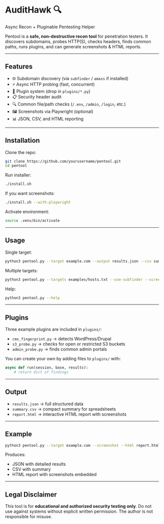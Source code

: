 # AuditHawk 🔍
Async Recon + Pluginable Pentesting Helper

Pentool is a **safe, non-destructive recon tool** for penetration testers.
It discovers subdomains, probes HTTP(S), checks headers, finds common paths, runs plugins, and can generate screenshots & HTML reports.

---

## Features
- 🌐 Subdomain discovery (via `subfinder` / `amass` if installed)
- ⚡ Async HTTP probing (fast, concurrent)
- 🧩 Plugin system (drop in `plugins/*.py`)
- 📋 Security header audit
- 🔍 Common file/path checks (`/.env`, `/admin`, `/login`, etc.)
- 🖼 Screenshots via Playwright (optional)
- 📊 JSON, CSV, and HTML reporting

---

## Installation

Clone the repo:
```bash
git clone https://github.com/yourusername/pentool.git
cd pentool
```

Run installer:
```bash
./install.sh
```

If you want screenshots:
```bash
./install.sh --with-playwright
```

Activate environment:
```bash
source .venv/bin/activate
```

---

## Usage

Single target:
```bash
python3 pentool.py --target example.com --output results.json --csv summary.csv --plugins plugins
```

Multiple targets:
```bash
python3 pentool.py --targets examples/hosts.txt --use-subfinder --screenshot --plugins plugins --output results.json --csv summary.csv --html report.html
```

Help:
```bash
python3 pentool.py --help
```

---

## Plugins

Three example plugins are included in `plugins/`:
- `cms_fingerprint.py` → detects WordPress/Drupal
- `s3_probe.py` → checks for open or restricted S3 buckets
- `admin_probe.py` → finds common admin portals

You can create your own by adding files to `plugins/` with:
```python
async def run(session, base, results):
    # return dict of findings
```

---

## Output
- `results.json` → full structured data
- `summary.csv` → compact summary for spreadsheets
- `report.html` → interactive HTML report with screenshots

---

## Example
```bash
python3 pentool.py --target example.com --screenshot --html report.html
```

Produces:

- JSON with detailed results
- CSV with summary
- HTML report with screenshots embedded

---

## Legal Disclaimer
This tool is for **educational and authorized security testing only**.
Do not use against systems without explicit written permission.
The author is not responsible for misuse.

